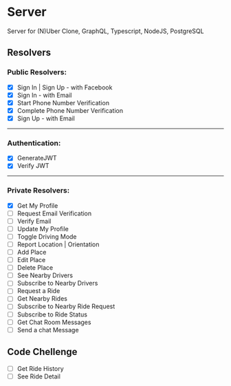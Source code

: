 # Server

Server for (N)Uber Clone, GraphQL, Typescript, NodeJS, PostgreSQL

## Resolvers

### Public Resolvers: 
- [x] Sign In | Sign Up - with Facebook
- [x] Sign In - with Email 
- [x] Start Phone Number Verification
- [x] Complete Phone Number Verification
- [x] Sign Up - with Email

---

### Authentication: 

- [x] GenerateJWT
- [x] Verify JWT

---

### Private Resolvers: 

- [x] Get My Profile
- [ ] Request Email Verification
- [ ] Verify Email
- [ ] Update My Profile
- [ ] Toggle Driving Mode
- [ ] Report Location | Orientation
- [ ] Add Place
- [ ] Edit Place
- [ ] Delete Place
- [ ] See Nearby Drivers
- [ ] Subscribe to Nearby Drivers
- [ ] Request a Ride
- [ ] Get Nearby Rides
- [ ] Subscribe to Nearby Ride Request
- [ ] Subscribe to Ride Status
- [ ] Get Chat Room Messages
- [ ] Send a chat Message

## Code Chellenge
- [ ] Get Ride History
- [ ] See Ride Detail 